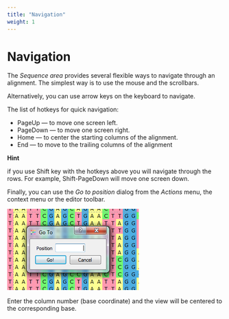 ```yaml
---
title: "Navigation"
weight: 1
---
```



# Navigation

The _Sequence area_ provides several flexible ways to navigate through an alignment. The simplest way is to use the mouse and the scrollbars.

Alternatively, you can use arrow keys on the keyboard to navigate.

The list of hotkeys for quick navigation:

*   PageUp — to move one screen left.
*   PageDown — to move one screen right.
*   Home — to center the starting columns of the alignment.
*   End — to move to the trailing columns of the alignment

**Hint**

if you use Shift key with the hotkeys above you will navigate through the rows. For example, Shift-PageDown will move one screen down.

Finally, you can use the _Go to position_ dialog from the _Actions_ menu, the context menu or the editor toolbar.


![](/images/17466075/17629634.png)

Enter the column number (base coordinate) and the view will be centered to the corresponding base.
